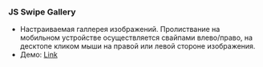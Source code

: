 ### JS Swipe Gallery
- Настраиваемая галлерея изображений. Пролиствание на мобильном устройстве осуществляется свайпами влево/право, на десктопе кликом мыши на правой или левой стороне изображения.
- Демо: <a href="https://arturke.github.io/Home_Projects/p5_gallery/index.html">Link</a>
